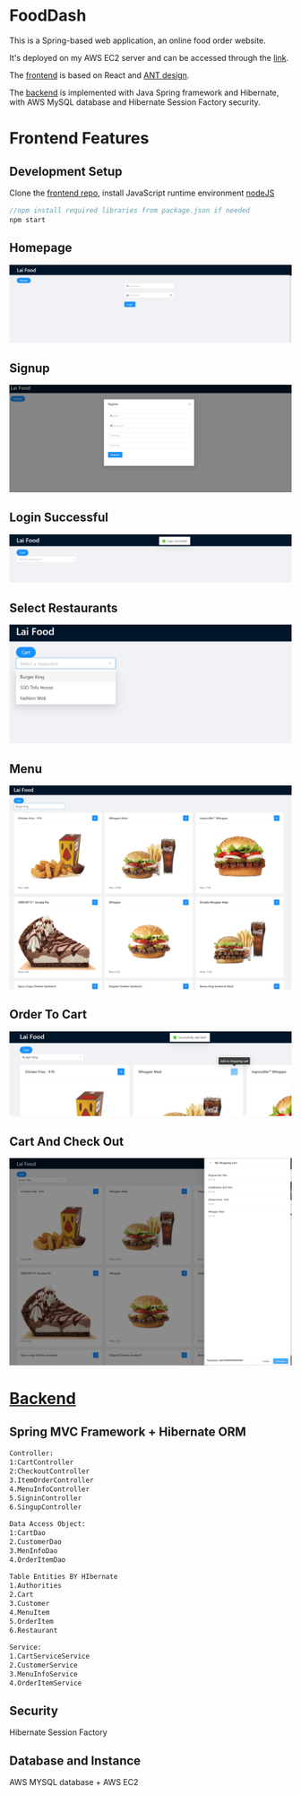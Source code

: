 



# FoodDash

This is a Spring-based web application, an online food order website.

It's deployed on my AWS EC2 server and can be accessed through the [link](http://54.86.213.235/).

The [frontend](foodDash-web-frontend) is based on React and [ANT design](https://ant.design/docs/react/introduce).

The [backend](foodDash-backend) is implemented with Java Spring framework and Hibernate, with AWS MySQL database and Hibernate Session Factory security.

# Frontend Features

## Development Setup

Clone the [frontend repo](foodDash-web-frontend), install JavaScript runtime environment [nodeJS](https://nodejs.org/en/)

```java
//npm install required libraries from package.json if needed
npm start
```

## Homepage

![index page](demo_image/homepage.jpg)

## Signup

![index page](demo_image/signup.jpg)

## Login Successful

![index page](demo_image/login.jpg)

## Select Restaurants

![index page](demo_image/resturant.jpg)

## Menu

![index page](demo_image/menu.jpg)



## Order To Cart

![index page](demo_image/addcart.jpg)

## Cart And Check Out

![index page](demo_image/cartcheckout.jpg)



# [Backend](foodDash-backend)

## Spring MVC Framework  + Hibernate ORM 

```
Controller:
1:CartController
2:CheckoutController
3.ItemOrderController
4.MenuInfoController
5.SigninController
6.SingupController
```

```
Data Access Object:
1:CartDao
2.CustomerDao
3.MenInfoDao
4.OrderItemDao
```

```
Table Entities BY HIbernate
1.Authorities
2.Cart
3.Customer
4.MenuItem
5.OrderItem
6.Restaurant
```

```
Service:
1.CartServiceService
2.CustomerService
3.MenuInfoService 
4.OrderItemService 
```

## Security

Hibernate Session Factory

## Database and Instance

AWS MYSQL database + AWS EC2